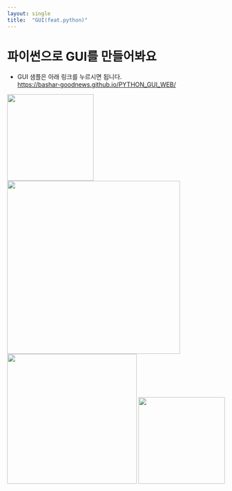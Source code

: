 ```yaml
---
layout: single
title:  "GUI(feat.python)"
---
```


# 파이썬으로 GUI를 만들어봐요

* GUI 샘플은 아래 링크를 누르시면 됩니다.<br/>
<https://bashar-goodnews.github.io/PYTHON_GUI_WEB/><br/>

<img src="https://bashar-goodnews.github.io/PYTHON_GUI_WEB/%EB%B0%94%EB%A1%9C%EA%B0%80%EA%B8%B0.JPG" width="200"/> <img src="https://bashar-goodnews.github.io/PYTHON_GUI_WEB/%EA%B5%AC%EA%B8%80%EC%8B%9C%ED%8A%B8%EC%97%B0%EB%8F%99.JPG" width="400"/> <img src="https://bashar-goodnews.github.io/PYTHON_GUI_WEB/%ED%85%8D%EC%8A%A4%ED%8A%B8%EC%9B%8C%EB%93%9C%ED%81%B4%EB%9D%BC%EC%9A%B0%EB%93%9C.JPG" width="300"/> <img src="https://bashar-goodnews.github.io/PYTHON_GUI_WEB/%EC%9D%B4%EB%A9%94%EC%9D%BC%EC%9E%90%EB%8F%99%EB%B0%9C%EC%86%A1.png" width="200"/>

